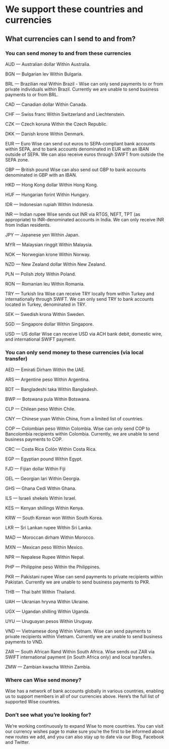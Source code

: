 # We support these countries and currencies  
## What currencies can I send to and from?  
### You can send money to and from these currencies

AUD — Australian dollar Within Australia.

BGN — Bulgarian lev Within Bulgaria.

BRL — Brazilian real Within Brazil - Wise can only send payments to or from private individuals within Brazil. Currently we are unable to send business payments to or from BRL.

CAD — Canadian dollar Within Canada.

CHF — Swiss franc Within Switzerland and Liechtenstein.

CZK — Czech koruna Within the Czech Republic.

DKK — Danish krone Within Denmark.

EUR — Euro Wise can send out euros to SEPA-compliant bank accounts within SEPA, and to bank accounts denominated in EUR with an IBAN outside of SEPA. We can also receive euros through SWIFT from outside the SEPA zone.

GBP — British pound Wise can also send out GBP to bank accounts denominated in GBP with an IBAN.

HKD — Hong Kong dollar Within Hong Kong.

HUF — Hungarian forint Within Hungary.

IDR — Indonesian rupiah Within Indonesia.

INR — Indian rupee Wise sends out INR via RTGS, NEFT, TPT (as appropriate) to INR-denominated accounts in India. We can only receive INR from Indian residents. 

JPY — Japanese yen Within Japan. 

MYR — Malaysian ringgit Within Malaysia.

NOK — Norwegian krone Within Norway.

NZD — New Zealand dollar Within New Zealand.

PLN — Polish złoty Within Poland.

RON — Romanian leu Within Romania.

TRY — Turkish lira Wise can receive TRY locally from within Turkey and internationally through SWIFT. We can only send TRY to bank accounts located in Turkey, denominated in TRY. 

SEK — Swedish krona Within Sweden.

SGD — Singapore dollar Within Singapore.

USD — US dollar Wise can receive USD via ACH bank debit, domestic wire, and international SWIFT payment.

### You can only send money to these currencies (via local transfer)

AED — Emirati Dirham Within the UAE.

ARS — Argentine peso Within Argentina.

BDT — Bangladeshi taka Within Bangladesh.

BWP — Botswana pula Within Botswana.

CLP — Chilean peso Within Chile.

CNY — Chinese yuan Within China, from a limited list of countries.

COP — Colombian peso Within Colombia. Wise can only send COP to Bancolombia recipients within Colombia. Currently, we are unable to send business payments to COP.

CRC — Costa Rica Colón Within Costa Rica.

EGP — Egyptian pound Within Egypt.

FJD — Fijian dollar Within Fiji

GEL — Georgian lari Within Georgia.

GHS — Ghana Cedi Within Ghana.

ILS — Israeli shekels Within Israel.

KES — Kenyan shillings Within Kenya.

KRW — South Korean won Within South Korea.

LKR — Sri Lankan rupee Within Sri Lanka.

MAD — Moroccan dirham Within Morocco.

MXN — Mexican peso Within Mexico.

NPR — Nepalese Rupee Within Nepal.

PHP — Philippine peso Within the Philippines.

PKR — Pakistani rupee Wise can send payments to private recipients within Pakistan. Currently we are unable to send business payments to PKR.

THB — Thai baht Within Thailand.

UAH — Ukranian hryvna Within Ukraine. 

UGX — Ugandan shilling Within Uganda. 

UYU — Uruguayan pesos Within Uruguay.

VND — Vietnamese dong Within Vietnam. Wise can send payments to private recipients within Vietnam. Currently we are unable to send business payments to VND.

ZAR — South African Rand Within South Africa. Wise sends out ZAR via SWIFT international payment (in South Africa only) and local transfers.

ZMW — Zambian kwacha Within Zambia. 

### Where can Wise send money?

Wise has a network of bank accounts globally in various countries, enabling us to support members in all of our currencies above. Here’s the full list of supported Wise countries.

### Don’t see what you’re looking for?

We’re working continuously to expand Wise to more countries. You can visit our currency wishes page to make sure you’re the first to be informed about new routes we add, and you can also stay up to date via our Blog, Facebook and Twitter.